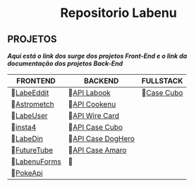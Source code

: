 <h1 align="center">Repositorio Labenu</h1>




  <h2 id="special-title">PROJETOS</h2>   
  
  ***Aqui está o link dos surge dos projetos Front-End e o link da documentação dos projetos Back-End***

FRONTEND   | BACKEND | FULLSTACK
---------  | ------  | ---------
:memo:[LabeEddit](https://greasy-home.surge.sh/posts) |:memo:[API Labook](https://documenter.getpostman.com/view/17589376/UVXerHWo) |:memo:[Case Cubo](https://dependent-manager.surge.sh/)
:memo:[Astrometch](https://damaging-use.surge.sh/)            |:memo:[API Cookenu](https://documenter.getpostman.com/view/17589376/UVRAHRrk)
:memo:[LabeUser](https://minor-waves.surge.sh/)               |:memo:[API Wire Card](https://documenter.getpostman.com/view/17589376/UVeGq5er)
:memo:[insta4](https://distinct-look.surge.sh/)               |:memo:[API Case Cubo](https://documenter.getpostman.com/view/17589376/UVXonaBf)
:memo:[LabeDin](https://even-drum.surge.sh/)                  |:memo:[API Case DogHero](https://documenter.getpostman.com/view/17589376/UVeNkhJJ)
:memo:[FutureTube](https://normal-night.surge.sh/)            |:memo:[API Case Amaro](https://documenter.getpostman.com/view/17589376/UVeDtnec)
:memo:[LabenuForms](https://nostalgic-pump.surge.sh/)         |:memo:
:memo:[PokeApi](elegant-chess.surge.sh)                       |
